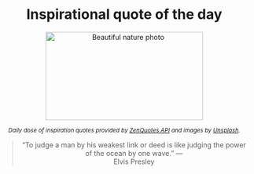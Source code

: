
<div align="center">

# Inspirational quote of the day

<img src="./data/photo.jpeg" alt="Beautiful nature photo" width="320" height="180">

<sub><i>Daily dose of inspiration quotes provided by [ZenQuotes API](https://zenquotes.io/) and images by [Unsplash](https://unsplash.com/).</i></sub>


<blockquote>&ldquo;To judge a man by his weakest link or deed is like judging the power of the ocean by one wave.&rdquo; &mdash; <footer>Elvis Presley</footer></blockquote>

</div>
